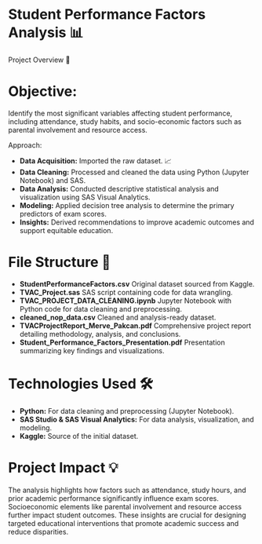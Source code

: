 # Student Performance Factors Analysis 📊
Project Overview 🎯

# Objective:
Identify the most significant variables affecting student performance, including attendance, study habits, and socio-economic factors such as parental involvement and resource access.

Approach:
- **Data Acquisition:** Imported the raw dataset. 📈
- **Data Cleaning:** Processed and cleaned the data using Python (Jupyter Notebook) and SAS. 
- **Data Analysis:** Conducted descriptive statistical analysis and visualization using SAS Visual Analytics. 
- **Modeling:** Applied decision tree analysis to determine the primary predictors of exam scores. 
- **Insights:** Derived recommendations to improve academic outcomes and support equitable education.

# File Structure 📁

- **StudentPerformanceFactors.csv**
Original dataset sourced from Kaggle.
- **TVAC_Project.sas**
SAS script containing code for data wrangling.
- **TVAC_PROJECT_DATA_CLEANING.ipynb**
Jupyter Notebook with Python code for data cleaning and preprocessing.
- **cleaned_nop_data.csv**
Cleaned and analysis-ready dataset.
- **TVACProjectReport_Merve_Pakcan.pdf**
Comprehensive project report detailing methodology, analysis, and conclusions.
- **Student_Performance_Factors_Presentation.pdf**
Presentation summarizing key findings and visualizations.

# Technologies Used 🛠

- **Python:** For data cleaning and preprocessing (Jupyter Notebook).
- **SAS Studio & SAS Visual Analytics:** For data analysis, visualization, and modeling.
- **Kaggle:** Source of the initial dataset.

# Project Impact 💡

The analysis highlights how factors such as attendance, study hours, and prior academic performance significantly influence exam scores. Socioeconomic elements like parental involvement and resource access further impact student outcomes. These insights are crucial for designing targeted educational interventions that promote academic success and reduce disparities.

